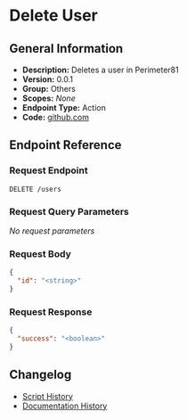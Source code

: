 <!-- BEGIN GENERATED CONTENT -->
# Delete User

## General Information

- **Description:** Deletes a user in Perimeter81
- **Version:** 0.0.1
- **Group:** Others
- **Scopes:** _None_
- **Endpoint Type:** Action
- **Code:** [github.com](https://github.com/NangoHQ/integration-templates/tree/main/integrations/perimeter81/actions/delete-user.ts)


## Endpoint Reference

### Request Endpoint

`DELETE /users`

### Request Query Parameters

_No request parameters_

### Request Body

```json
{
  "id": "<string>"
}
```

### Request Response

```json
{
  "success": "<boolean>"
}
```

## Changelog

- [Script History](https://github.com/NangoHQ/integration-templates/commits/main/integrations/perimeter81/actions/delete-user.ts)
- [Documentation History](https://github.com/NangoHQ/integration-templates/commits/main/integrations/perimeter81/actions/delete-user.md)

<!-- END  GENERATED CONTENT -->

